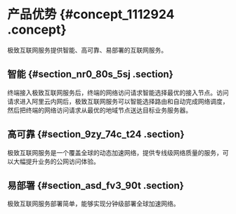 # 产品优势 {#concept_1112924 .concept}

极致互联网服务提供智能、高可靠、易部署的互联网服务。

## 智能 {#section_nr0_80s_5sj .section}

终端接入极致互联网服务后，终端的网络访问请求智能选择最优的接入节点。访问请求进入阿里云内网后，极致互联网服务可以智能选择路由和自动完成网络调度，然后把终端的网络访问请求从最优的地域节点送达目标业务服务器。

## 高可靠 {#section_9zy_74c_t24 .section}

极致互联网服务是一个覆盖全球的动态加速网络，提供专线级网络质量的服务，可以大幅提升业务的公网访问体验。

## 易部署 {#section_asd_fv3_90t .section}

极致互联网服务部署简单，能够实现分钟级部署全球加速网络。

